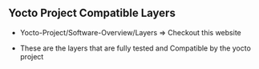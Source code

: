 ## Yocto Project Compatible Layers

- Yocto-Project/Software-Overview/Layers => Checkout this website

- These are the layers that are fully tested and Compatible by the yocto project
